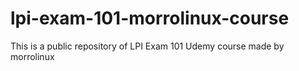 # lpi-exam-101-morrolinux-course

This is a public repository of LPI Exam 101 Udemy course made by morrolinux

